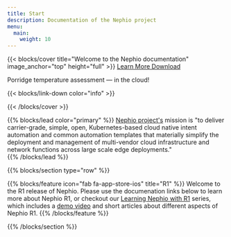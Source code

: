 ```yaml
---
title: Start
description: Documentation of the Nephio project
menu:
  main:
    weight: 10
---
```

{{< blocks/cover title="Welcome to the Nephio documentation" image_anchor="top" height="full" >}}
<a class="btn btn-lg btn-primary me-3 mb-4" href="/docs/">
  Learn More <i class="fas fa-arrow-alt-circle-right ms-2"></i>
</a>
<a class="btn btn-lg btn-secondary me-3 mb-4" href="https://github.com/google/docsy-example">
  Download <i class="fab fa-github ms-2 "></i>
</a>
<p class="lead mt-5">Porridge temperature assessment &mdash; in the cloud!</p>
{{< blocks/link-down color="info" >}}

{{< /blocks/cover >}}

{{% blocks/lead color="primary" %}}
[Nephio project's](https://nephio.org) mission is "to deliver carrier-grade, simple, open, Kubernetes-based cloud native intent automation and
common automation templates that materially simplify the deployment and management of multi-vendor cloud infrastructure
and network functions across large scale edge deployments."  
{{% /blocks/lead %}}

{{% blocks/section type="row" %}}

{{% blocks/feature icon="fab fa-app-store-ios" title="R1" %}}
Welcome to the R1 release of Nephio. Please use the documenation links below to learn more about Nephio R1, or checkout
our [Learning Nephio with R1](https://wiki.nephio.org/display/HOME/Learning+with+Nephio+R1) series, which includes a
[demo video](https://youtu.be/mFl71sy2Pdc) and short articles about different aspects of Nephio R1.
{{% /blocks/feature %}}

{{% /blocks/section %}}
